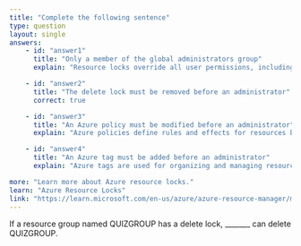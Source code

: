 ```yaml
---
title: "Complete the following sentence"
type: question
layout: single
answers:
    - id: "answer1"
      title: "Only a member of the global administrators group"
      explain: "Resource locks override all user permissions, including those of global administrators. The lock must be removed first before any administrator can delete the resource group."

    - id: "answer2"
      title: "The delete lock must be removed before an administrator"
      correct: true

    - id: "answer3"
      title: "An Azure policy must be modified before an administrator"
      explain: "Azure policies define rules and effects for resources but do not override delete capabilities like resource locks do. Modifying a policy would not enable deletion of a locked resource group."

    - id: "answer4"
      title: "An Azure tag must be added before an administrator"
      explain: "Azure tags are used for organizing and managing resources but have no impact on resource locks or deletion permissions. Adding a tag would not enable deletion of a locked resource group."

more: "Learn more about Azure resource locks."
learn: "Azure Resource Locks"
link: "https://learn.microsoft.com/en-us/azure/azure-resource-manager/management/lock-resources"
---
```


If a resource group named QUIZGROUP has a delete lock, _______ can delete QUIZGROUP.